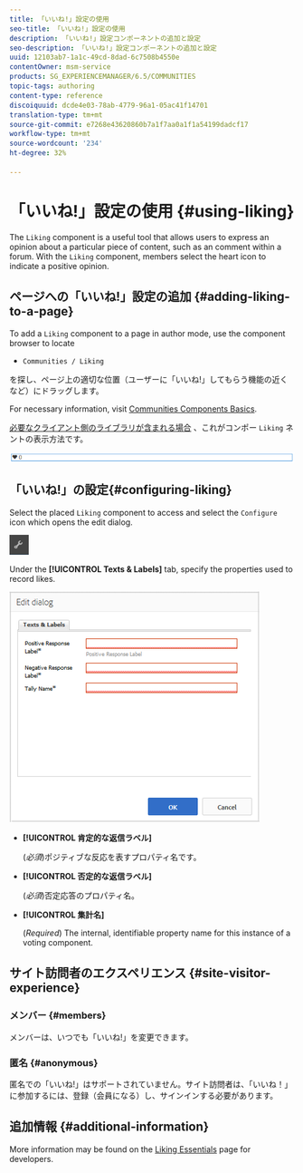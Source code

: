 ```yaml
---
title: 「いいね!」設定の使用
seo-title: 「いいね!」設定の使用
description: 「いいね!」設定コンポーネントの追加と設定
seo-description: 「いいね!」設定コンポーネントの追加と設定
uuid: 12103ab7-1a1c-49cd-8dad-6c7508b4550e
contentOwner: msm-service
products: SG_EXPERIENCEMANAGER/6.5/COMMUNITIES
topic-tags: authoring
content-type: reference
discoiquuid: dcde4e03-78ab-4779-96a1-05ac41f14701
translation-type: tm+mt
source-git-commit: e7268e43620860b7a1f7aa0a1f1a54199dadcf17
workflow-type: tm+mt
source-wordcount: '234'
ht-degree: 32%

---
```



# 「いいね!」設定の使用 {#using-liking}

The `Liking` component is a useful tool that allows users to express an opinion about a particular piece of content, such as an comment within a forum. With the `Liking` component, members select the heart icon to indicate a positive opinion.

## ページへの「いいね!」設定の追加 {#adding-liking-to-a-page}

To add a `Liking` component to a page in author mode, use the component browser to locate

* `Communities / Liking`

を探し、ページ上の適切な位置（ユーザーに「いいね!」してもらう機能の近くなど）にドラッグします。

For necessary information, visit [Communities Components Basics](basics.md).

[必要なクライアント側のライブラリが含まれる場合](essentials-liking.md#essentials-for-client-side) 、これがコンポー `Liking` ネントの表示方法です。

![chlimage_1-93](assets/chlimage_1-93.png)

## 「いいね!」の設定{#configuring-liking}

Select the placed `Liking` component to access and select the `Configure` icon which opens the edit dialog.

![chlimage_1-94](assets/chlimage_1-94.png)

Under the **[!UICONTROL Texts &amp; Labels]** tab, specify the properties used to record likes.

![chlimage_1-95](assets/chlimage_1-95.png)

* **[!UICONTROL 肯定的な返信ラベル]**

   (*必須*)ポジティブな反応を表すプロパティ名です。

* **[!UICONTROL 否定的な返信ラベル]**

   (*必須*)否定応答のプロパティ名。

* **[!UICONTROL 集計名]**

   (*Required*) The internal, identifiable property name for this instance of a voting component.

## サイト訪問者のエクスペリエンス {#site-visitor-experience}

### メンバー {#members}

メンバーは、いつでも「いいね!」を変更できます。

### 匿名 {#anonymous}

匿名での「いいね!」はサポートされていません。サイト訪問者は、「いいね！」に参加するには、登録（会員になる）し、サインインする必要があります。

## 追加情報 {#additional-information}

More information may be found on the [Liking Essentials](essentials-liking.md) page for developers.
